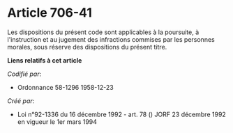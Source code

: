# Article 706-41

Les dispositions du présent code sont applicables à la poursuite, à l'instruction et au jugement des infractions commises par
les personnes morales, sous réserve des dispositions du présent titre.

**Liens relatifs à cet article**

_Codifié par_:

  - Ordonnance 58-1296 1958-12-23

_Créé par_:

  - Loi n°92-1336 du 16 décembre 1992 - art. 78 () JORF 23 décembre 1992 en vigueur le 1er mars 1994
